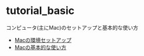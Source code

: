 # tutorial_basic

コンピュータ(主にMac)のセットアップと基本的な使い方

- [Macの環境セットアップ](setup.md)
- [Macの基本的な使い方](basics.md)

